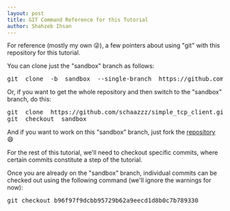 ```yaml
---
layout: post
title: GIT Command Reference for this Tutorial
author: Shahzeb Ihsan
---
```


<!--more-->

For reference (mostly my own :stuck_out_tongue_winking_eye:), a few pointers about using "git" with this repository for this tutorial.

You can clone just the "sandbox" branch as follows:

<pre>
git  clone  -b  sandbox  --single-branch  https://github.com/schaazzz/simple_tcp_client.git
</pre>

Or, if you want to get the whole repository and then switch to the "sandbox" branch, do this:

<pre>
git  clone  https://github.com/schaazzz/simple_tcp_client.git
git  checkout  sandbox
</pre>

And if you want to work on this "sandbox" branch, just fork the [repository](https://github.com/schaazzz/simple_tcp_client/) :smile:

For the rest of this tutorial, we'll need to checkout specific commits, where certain commits constitute a step of the tutorial.

Once you are already on the "sandbox" branch, individual commits can be checked out using the following command (we'll ignore the warnings for now):

<pre>
git checkout b96f97f9dcbb95729b62a9eecd1d8b0c7b789330
</pre>

